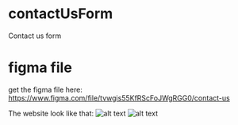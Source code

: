 # contactUsForm
Contact us form

# figma file
get the figma file here: https://www.figma.com/file/tvwgis55KfRScFoJWgRGG0/contact-us

The website look like that:
![alt text](https://zupimages.net/up/22/02/7eay.png)
![alt text](https://github.com/[baptisteCanac]/[contactUsForm]/blob/[main]/looklike.png?raw=true)

